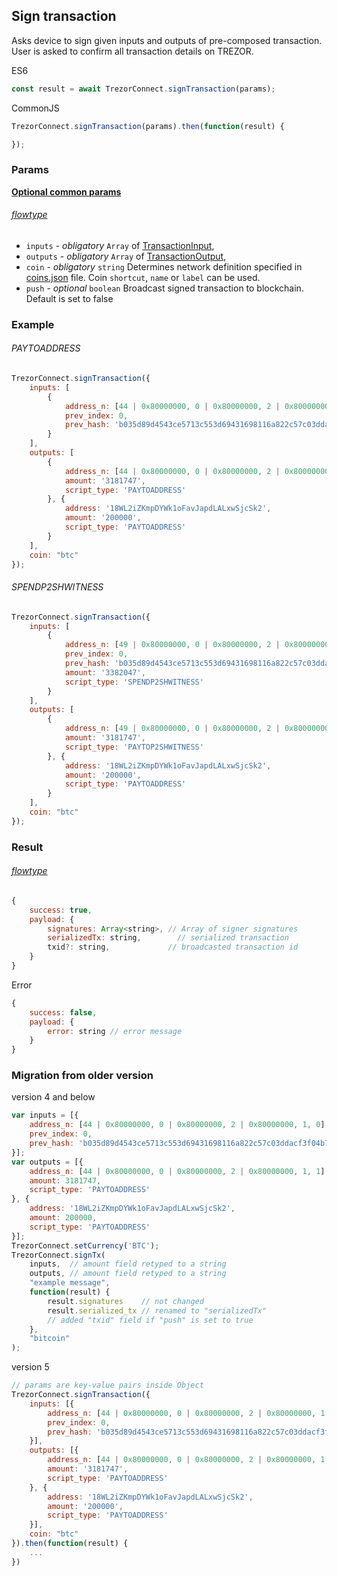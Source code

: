## Sign transaction

Asks device to sign given
inputs and outputs of pre-composed transaction. User is asked to confirm all transaction
details on TREZOR.


ES6
```javascript
const result = await TrezorConnect.signTransaction(params);
```

CommonJS
```javascript
TrezorConnect.signTransaction(params).then(function(result) {

});
```

### Params 
[****Optional common params****](commonParams.md)
###### [flowtype](../../src/js/types/params.js#L169-L164)
* `inputs` - *obligatory* `Array` of [TransactionInput](../../src/js/types/params.js#L137-L148),
* `outputs` - *obligatory* `Array` of [TransactionOutput](../../src/js/types/params.js#L150-L162),
* `coin` - *obligatory* `string` Determines network definition specified in [coins.json](../../src/data/coins.json) file. Coin `shortcut`, `name` or `label` can be used.
* `push` - *optional* `boolean` Broadcast signed transaction to blockchain. Default is set to false

### Example
###### PAYTOADDRESS
```javascript
TrezorConnect.signTransaction({
    inputs: [
        {
            address_n: [44 | 0x80000000, 0 | 0x80000000, 2 | 0x80000000, 1, 0],
            prev_index: 0,
            prev_hash: 'b035d89d4543ce5713c553d69431698116a822c57c03ddacf3f04b763d1999ac'
        }
    ],
    outputs: [
        {
            address_n: [44 | 0x80000000, 0 | 0x80000000, 2 | 0x80000000, 1, 1],
            amount: '3181747',
            script_type: 'PAYTOADDRESS'
        }, {
            address: '18WL2iZKmpDYWk1oFavJapdLALxwSjcSk2',
            amount: '200000',
            script_type: 'PAYTOADDRESS'
        }
    ],
    coin: "btc"
});
```

###### SPENDP2SHWITNESS 
```javascript
TrezorConnect.signTransaction({
    inputs: [
        {
            address_n: [49 | 0x80000000, 0 | 0x80000000, 2 | 0x80000000, 1, 0],
            prev_index: 0,
            prev_hash: 'b035d89d4543ce5713c553d69431698116a822c57c03ddacf3f04b763d1999ac'
            amount: '3382047',
            script_type: 'SPENDP2SHWITNESS'
        }
    ],
    outputs: [
        {
            address_n: [49 | 0x80000000, 0 | 0x80000000, 2 | 0x80000000, 1, 1],
            amount: '3181747',
            script_type: 'PAYTOP2SHWITNESS'
        }, {
            address: '18WL2iZKmpDYWk1oFavJapdLALxwSjcSk2',
            amount: '200000',
            script_type: 'PAYTOADDRESS'
        }
    ],
    coin: "btc"
});
```



### Result
###### [flowtype](../../src/js/types/response.js#sign-transaction)
```javascript
{
    success: true,
    payload: {
        signatures: Array<string>, // Array of signer signatures
        serializedTx: string,        // serialized transaction
        txid?: string,             // broadcasted transaction id
    }
}
```
Error
```javascript
{
    success: false,
    payload: {
        error: string // error message
    }
}
```

### Migration from older version

version 4 and below
```javascript
var inputs = [{
    address_n: [44 | 0x80000000, 0 | 0x80000000, 2 | 0x80000000, 1, 0],
    prev_index: 0,
    prev_hash: 'b035d89d4543ce5713c553d69431698116a822c57c03ddacf3f04b763d1999ac'
}];
var outputs = [{
    address_n: [44 | 0x80000000, 0 | 0x80000000, 2 | 0x80000000, 1, 1],
    amount: 3181747,
    script_type: 'PAYTOADDRESS'
}, {
    address: '18WL2iZKmpDYWk1oFavJapdLALxwSjcSk2',
    amount: 200000,
    script_type: 'PAYTOADDRESS'
}];
TrezorConnect.setCurrency('BTC');
TrezorConnect.signTx(
    inputs,  // amount field retyped to a string
    outputs, // amount field retyped to a string
    "example message",
    function(result) {
        result.signatures    // not changed
        result.serialized_tx // renamed to "serializedTx"
        // added "txid" field if "push" is set to true
    }, 
    "bitcoin"
);
```
version 5
```javascript
// params are key-value pairs inside Object
TrezorConnect.signTransaction({ 
    inputs: [{
        address_n: [44 | 0x80000000, 0 | 0x80000000, 2 | 0x80000000, 1, 0],
        prev_index: 0,
        prev_hash: 'b035d89d4543ce5713c553d69431698116a822c57c03ddacf3f04b763d1999ac'
    }],
    outputs: [{
        address_n: [44 | 0x80000000, 0 | 0x80000000, 2 | 0x80000000, 1, 1],
        amount: '3181747',
        script_type: 'PAYTOADDRESS'
    }, {
        address: '18WL2iZKmpDYWk1oFavJapdLALxwSjcSk2',
        amount: '200000',
        script_type: 'PAYTOADDRESS'
    }],
    coin: "btc"
}).then(function(result) {
    ...
})
```
